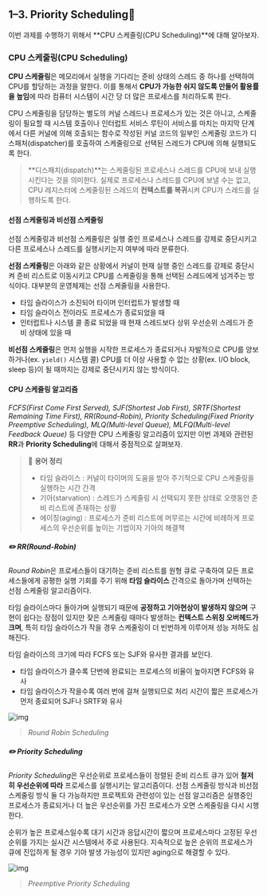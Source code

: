 ## 1–3. Priority Scheduling🙋

이번 과제를 수행하기 위해서 **CPU 스케줄링(CPU Scheduling)**에 대해 알아보자.

### CPU 스케줄링(CPU Scheduling)

**CPU 스케줄링**은 메모리에서 실행을 기다리는 준비 상태의 스레드 중 하나를 선택하여 CPU를 할당하는 과정을 말한다. 이를 통해서 **CPU가 가능한 쉬지 않도록 만들어 활용률을 높임**에 따라 컴퓨터 시스템이 시간 당 더 많은 프로세스를 처리하도록 한다.

CPU 스케줄링을 담당하는 별도의 커널 스레드나 프로세스가 있는 것은 아니고, 스케줄링이 필요할 때 시스템 호출이나 인터럽트 서비스 루틴이 서비스를 마치는 마지막 단계에서 다른 커널에 의해 호출되는 함수로 작성된 커널 코드의 일부인 스케줄링 코드가 디스패처(dispatcher)를 호출하여 스케줄링으로 선택된 스레드가 CPU에 의해 실행되도록 한다.

> **디스패치(dispatch)**는 스케줄링된 프로세스나 스레드를 CPU에 보내 실행시킨다는 것을 의미한다. 실제로 프로세스나 스레드를 CPU에 보낼 수는 없고, CPU 레지스터에 스케줄링된 스레드의 **컨텍스트를 복귀**시켜 CPU가 스레드를 실행하도록 한다.

#### 선점 스케줄링과 비선점 스케줄링

선점 스케줄링과 비선점 스케줄링은 실행 중인 프로세스나 스레드를 강제로 중단시키고 다른 프로세스나 스레드를 실행시키는지 여부에 따라 분류한다.

**선점 스케줄링**은 아래와 같은 상황에서 커널이 현재 실행 중인 스레드를 강제로 중단시켜 준비 리스트로 이동시키고 CPU를 스케줄링을 통해 선택된 스레드에게 넘겨주는 방식이다. 대부분의 운영체제는 선점 스케줄링을 사용한다.

- 타임 슬라이스가 소진되어 타이머 인터럽트가 발생할 때
- 타임 슬라이스 전이라도 프로세스가 종료되었을 때
- 인터럽트나 시스템 콜 종료 되었을 때 현재 스레드보다 상위 우선순위 스레드가 준비 상태에 있을 때

**비선점 스케줄링**은 먼저 실행을 시작한 프로세스가 종료되거나 자발적으로 CPU를 양보하거나(ex. `yield()` 시스템 콜) CPU를 더 이상 사용할 수 없는 상황(ex. I/O block, sleep 등)이 될 때까지는 강제로 중단시키지 않는 방식이다.

#### CPU 스케줄링 알고리즘

*FCFS(First Come First Served), SJF(Shortest Job First), SRTF(Shortest Remaining Time First), RR(Round-Robin), Priority Scheduling(Fixed Priority Preemptive Scheduling), MLQ(Multi-level Queue), MLFQ(Multi-level Feedback Queue)* 등 다양한 CPU 스케줄링 알고리즘이 있지만 이번 과제와 관련된 **RR**과 **Priority Scheduling**에 대해서 중점적으로 살펴보자.

> 📕 **용어 정리**
>
> - 타임 슬라이스 : 커널이 타이머의 도움을 받아 주기적으로 CPU 스케줄링을 실행하는 시간 간격
> - 기아(starvation) : 스레드가 스케줄링 시 선택되지 못한 상태로 오랫동안 준비 리스트에 존재하는 상황
> - 에이징(aging) : 프로세스가 준비 리스트에 머무르는 시간에 비례하게 프로세스의 우선순위를 높이는 기법이자 기아의 해결책

##### ✏️ **RR(Round-Robin)**

*Round Robin*은 프로세스들이 대기하는 준비 리스트를 원형 큐로 구축하여 모든 프로세스들에게 공평한 실행 기회를 주기 위해 **타임 슬라이스** 간격으로 돌아가며 선택하는 선점 스케줄링 알고리즘이다.

타임 슬라이스마다 돌아가며 실행되기 때문에 **공정하고 기아현상이 발생하지 않으며** 구현이 쉽다는 장점이 있지만 잦은 스케줄링 때마다 발생하는 **컨텍스트 스위칭 오버헤드가 크며**, 특히 타임 슬라이스가 작을 경우 스케줄링이 더 빈번하게 이루어져 성능 저하도 심해진다.

타임 슬라이스의 크기에 따라 FCFS 또는 SJF와 유사한 결과를 보인다.

- 타임 슬라이스가 클수록 단번에 완료되는 프로세스의 비율이 높아지면 FCFS와 유사
- 타임 슬라이스가 작을수록 여러 번에 걸쳐 실행되므로 처리 시간이 짧은 프로세스가 먼저 종료되어 SJF나 SRTF와 유사

![img](https://cdn-images-1.medium.com/max/1000/1*T9WwtEXyzfsavtO644LJ9g.png)

> *Round Robin Scheduling*

##### ✏️ **Priority Scheduling**

*Priority Scheduling*은 우선순위로 프로세스들이 정렬된 준비 리스트 큐가 있어 **철저히 우선순위에 따라** 프로세스를 실행시키는 알고리즘이다. 선점 스케줄링 방식과 비선점 스케줄링 방식 둘 다 가능하지만 프로젝트와 관련성이 있는 선점 알고리즘은 실행중인 프로세스가 종료되거나 더 높은 우선순위를 가진 프로세스가 오면 스케줄링을 다시 시행한다.

순위가 높은 프로세스일수록 대기 시간과 응답시간이 짧으며 프로세스마다 고정된 우선순위를 가지는 실시간 시스템에서 주로 사용된다. 지속적으로 높은 순위의 프로세스가 큐에 진입하게 될 경우 기아 발생 가능성이 있지만 aging으로 해결할 수 있다.

![img](https://cdn-images-1.medium.com/max/1000/1*xXMxe-jq6fBmCY_rXF3m2Q.png)

> *Preemptive Priority Scheduling*